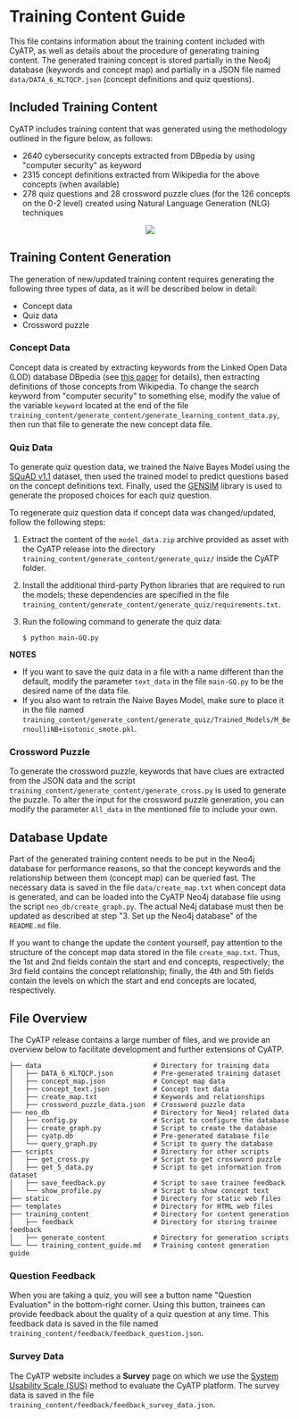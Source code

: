 
# Training Content Guide

This file contains information about the training content included
with CyATP, as well as details about the procedure of generating
training content. The generated training concept is stored partially
in the Neo4j database (keywords and concept map) and partially in a
JSON file named `data/DATA_6_KLTQCP.json` (concept definitions and
quiz questions).


## Included Training Content

CyATP includes training content that was generated using the
methodology outlined in the figure below, as follows:
* 2640 cybersecurity concepts extracted from DBpedia by using
  "computer security" as keyword
* 2315 concept definitions extracted from Wikipedia for the above
  concepts (when available)
* 278 quiz questions and 28 crossword puzzle clues (for the 126 concepts on the 0-2 level) created using Natural
  Language Generation (NLG) techniques

<div align=center><img src='https://github.com/crond-jaist/CyATP/blob/master/static/images/training_content_overview.png'></div>


## Training Content Generation

The generation of new/updated training content requires generating the
following three types of data, as it will be described below in
detail:
* Concept data
* Quiz data
* Crossword puzzle

### Concept Data

Concept data is created by extracting keywords from the Linked Open
Data (LOD) database DBpedia (see [this
paper](http://hdl.handle.net/10119/15928) for details), then
extracting definitions of those concepts from Wikipedia. To change the
search keyword from "computer security" to something else, modify the
value of the variable `keyword` located at the end of the file
`training_content/generate_content/generate_learning_content_data.py`,
then run that file to generate the new concept data file.

### Quiz Data

To generate quiz question data, we trained the Naive Bayes Model using
the [SQuAD v1.1](https://rajpurkar.github.io/SQuAD-explorer/) dataset,
then used the trained model to predict questions based on the concept
definitions text. Finally, used the
[GENSIM](https://radimrehurek.com/gensim/) library is used to generate
the proposed choices for each quiz question.

To regenerate quiz question data if concept data was changed/updated,
follow the following steps:

1. Extract the content of the `model_data.zip` archive provided as
asset with the CyATP release into the directory
`training_content/generate_content/generate_quiz/` inside the CyATP
folder.

2. Install the additional third-party Python libraries that are
required to run the models; these dependencies are specified in the
file
`training_content/generate_content/generate_quiz/requirements.txt`.

3. Run the following command to generate the quiz data:
   ```
   $ python main-GQ.py
   ```

**NOTES**
* If you want to save the quiz data in a file with a name different
than the default, modify the parameter `text_data` in the file
`main-GQ.py` to be the desired name of the data file.
* If you also want to retrain the Naive Bayes Model, make sure to
place it in the file named
`training_content/generate_content/generate_quiz/Trained_Models/M_BernoulliNB+isotonic_smote.pkl`.

### Crossword Puzzle

To generate the crossword puzzle, keywords that have clues are
extracted from the JSON data and the script
`training_content/generate_content/generate_cross.py` is used to
generate the puzzle. To alter the input for the crossword puzzle
generation, you can modify the parameter `All_data` in the mentioned
file to include your own.


## Database Update

Part of the generated training content needs to be put in the Neo4j
database for performance reasons, so that the concept keywords and the
relationship between them (concept map) can be queried fast. The
necessary data is saved in the file `data/create_map.txt` when concept
data is generated, and can be loaded into the CyATP Neo4j database
file using the script `neo_db/create_graph.py`. The actual Ne4j
database must then be updated as described at step "3. Set up the
Neo4j database" of the `README.md` file.

If you want to change the update the content yourself, pay attention
to the structure of the concept map data stored in the file
`create_map.txt`. Thus, the 1st and 2nd fields contain the start and
end concepts, respectively; the 3rd field contains the concept
relationship; finally, the 4th and 5th fields contain the levels on
which the start and end concepts are located, respectively.


## File Overview

The CyATP release contains a large number of files, and we provide an
overview below to facilitate development and further extensions of
CyATP.
```
├── data                            # Directory for training data
│   ├── DATA_6_KLTQCP.json          # Pre-generated training dataset
│   ├── concept_map.json            # Concept map data
│   ├── concept_text.json           # Concept text data
│   ├── create_map.txt              # Keywords and relationships
│   ├── crossword_puzzle_data.json  # Crossword puzzle data
├── neo_db                          # Directory for Neo4j related data
│   ├── config.py                   # Script to configure the database
│   ├── create_graph.py             # Script to create the database
│   ├── cyatp.db                    # Pre-generated database file
│   └── query_graph.py              # Script to query the database
├── scripts                         # Directory for other scripts
│   ├── get_cross.py                # Script to get crossword puzzle
│   ├── get_5_data.py               # Script to get information from dataset
│   ├── save_feedback.py            # Script to save trainee feedback
│   └── show_profile.py             # Script to show concept text
├── static                          # Directory for static web files
├── templates                       # Directory for HTML web files
├── training_content                # Directory for content generation
│   ├── feedback                    # Directory for storing trainee feedback
│   ├── generate_content            # Directory for generation scripts
└── └── training_content_guide.md   # Training content generation guide
```

### Question Feedback

When you are taking a quiz, you will see a button name "Question
Evaluation" in the bottom-right corner. Using this button, trainees
can provide feedback about the quality of a quiz question at any
time. This feedback data is saved in the file named
`training_content/feedback/feedback_question.json`.

### Survey Data

The CyATP website includes a **Survey** page on which we use the
[System Usability Scale
(SUS)](https://www.usability.gov/how-to-and-tools/methods/system-usability-scale.html)
method to evaluate the CyATP platform. The survey data is saved in the
file `training_content/feedback/feedback_survey_data.json`.
